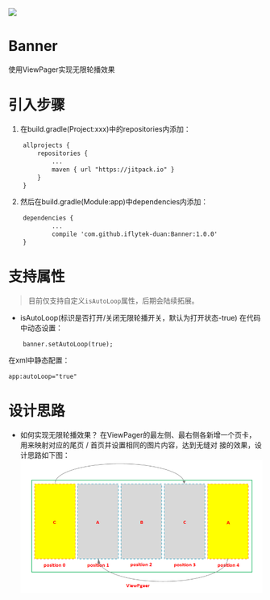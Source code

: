 [![](https://jitpack.io/v/iflytek-duan/Banner.svg)](https://jitpack.io/#iflytek-duan/Banner)
# Banner
使用ViewPager实现无限轮播效果
# 引入步骤
1. 在build.gradle(Project:xxx)中的repositories内添加：
```
    allprojects {
        repositories {
            ...
            maven { url "https://jitpack.io" }
        }
    }
```
2. 然后在build.gradle(Module:app)中dependencies内添加：
```
	dependencies {
	        ...
	        compile 'com.github.iflytek-duan:Banner:1.0.0'
	}
```
# 支持属性
> 目前仅支持自定义`isAutoLoop`属性，后期会陆续拓展。

- isAutoLoop(标识是否打开/关闭无限轮播开关，默认为打开状态-true)
在代码中动态设置：
```
    banner.setAutoLoop(true);
```
在xml中静态配置：
```
app:autoLoop="true"
```
# 设计思路
- 如何实现无限轮播效果？
在ViewPager的最左侧、最右侧各新增一个页卡，用来映射对应的尾页 / 首页并设置相同的图片内容，达到无缝对
接的效果，设计思路如下图：
 ![banner](/images/banner.png)